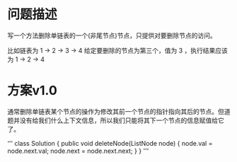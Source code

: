 # 问题描述

写一个方法删除单链表的一个(非尾节点)节点，只提供对要删除节点的访问。

比如链表为 1 -> 2 -> 3 -> 4 给定要删除的节点为第三个，值为 3 ，执行结果应该为 1 -> 2 -> 4

# 方案v1.0

通常删除单链表某个节点的操作为修改其前一个节点的指针指向其后的节点。但道题并没有给我们什么上下文信息，所以我们只能将其下一个节点的信息赋值给它了。

‘''
class Solution {
    public void deleteNode(ListNode node) {
        node.val = node.next.val;
        node.next = node.next.next;
    }
}
'''
